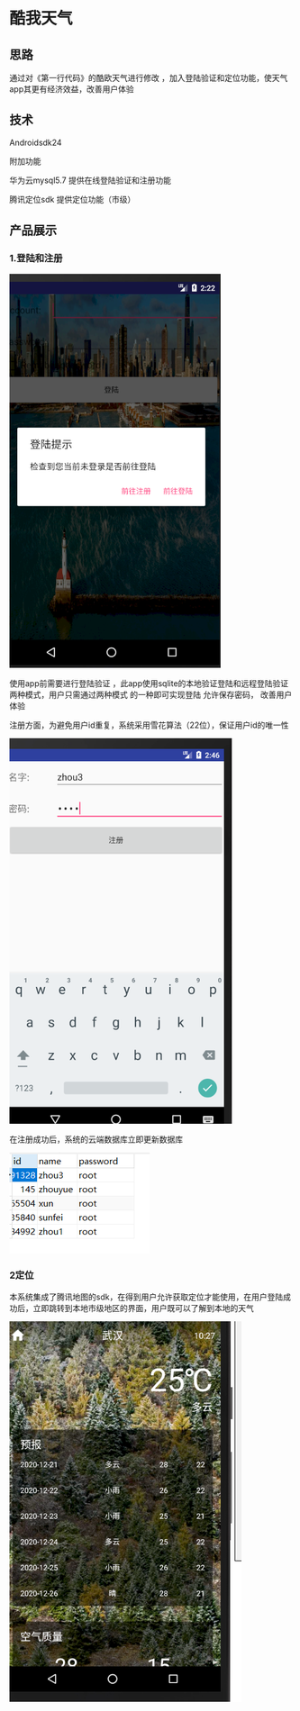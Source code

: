 #                                            酷我天气

## 思路

通过对《第一行代码》的酷欧天气进行修改 ，加入登陆验证和定位功能，使天气app其更有经济效益，改善用户体验

## 技术

Androidsdk24 

附加功能

华为云mysql5.7  提供在线登陆验证和注册功能

腾讯定位sdk        提供定位功能（市级）

## 产品展示

### 1.登陆和注册

![](https://github.com/jieyanglinzilong/2018118130_Android/blob/master/ANDRID_LASTWORK/%E6%80%BB%E7%BB%93/%E7%99%BB%E9%99%86%E9%AA%8C%E8%AF%81.PNG)



使用app前需要进行登陆验证 ，此app使用sqlite的本地验证登陆和远程登陆验证两种模式，用户只需通过两种模式 的一种即可实现登陆 允许保存密码， 改善用户体验

注册方面，为避免用户id重复，系统采用雪花算法（22位），保证用户id的唯一性

![](https://github.com/jieyanglinzilong/2018118130_Android/blob/master/ANDRID_LASTWORK/%E6%80%BB%E7%BB%93/%E6%B3%A8%E5%86%8C.PNG)

在注册成功后，系统的云端数据库立即更新数据库

![](https://github.com/jieyanglinzilong/2018118130_Android/blob/master/ANDRID_LASTWORK/%E6%80%BB%E7%BB%93/%E4%BA%91%E7%AB%AFmysql.PNG)



### 2定位

本系统集成了腾讯地图的sdk，在得到用户允许获取定位才能使用，在用户登陆成功后，立即跳转到本地市级地区的界面，用户既可以了解到本地的天气

![](https://github.com/jieyanglinzilong/2018118130_Android/blob/master/ANDRID_LASTWORK/%E6%80%BB%E7%BB%93/%E5%AE%9A%E4%BD%8D%E5%88%B0%E8%AF%A5%E5%9C%B0%E7%BA%A7%E5%B8%82.PNG)